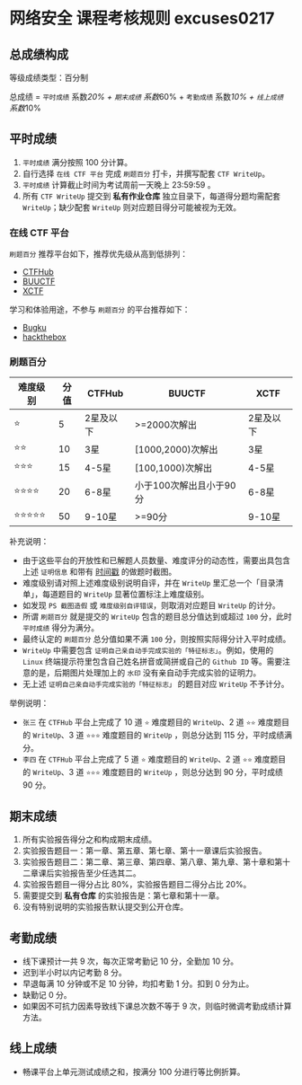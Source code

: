# 网络安全 课程考核规则 excuses0217

## 总成绩构成

等级成绩类型：百分制

总成绩 = `平时成绩` 系数*20% + `期末成绩` 系数*60% + `考勤成绩` 系数*10% + `线上成绩` 系数*10%

## 平时成绩

1. `平时成绩` 满分按照 100 分计算。
2. 自行选择 `在线 CTF 平台` 完成 `刷题百分` 打卡，并撰写配套 `CTF WriteUp`。
3. `平时成绩` 计算截止时间为考试周前一天晚上 23:59:59 。
4. 所有 `CTF WriteUp` 提交到 **私有作业仓库** 独立目录下，每道得分题均需配套 `WriteUp`；缺少配套 `WriteUp` 则对应题目得分可能被视为无效。

### 在线 CTF 平台

`刷题百分` 推荐平台如下，推荐优先级从高到低排列：

- [CTFHub](https://www.ctfhub.com/)
- [BUUCTF](https://buuoj.cn/)
- [XCTF](https://adworld.xctf.org.cn/challenges/list)

学习和体验用途，不参与 `刷题百分` 的平台推荐如下：

- [Bugku](https://ctf.bugku.com/)
- [hackthebox](https://www.hackthebox.com/)

### 刷题百分

| 难度级别 | 分值 | CTFHub    | BUUCTF                  | XCTF      |
| -------- | ---- | --------- | ----------------------- | --------- |
| ⭐️        | 5    | 2星及以下 | >=2000次解出            | 2星及以下 |
| ⭐️⭐️       | 10   | 3星       | [1000,2000)次解出       | 3星       |
| ⭐️⭐️⭐️      | 15   | 4-5星     | [100,1000)次解出        | 4-5星     |
| ⭐️⭐️⭐️⭐️     | 20   | 6-8星     | 小于100次解出且小于90分 | 6-8星     |
| ⭐️⭐️⭐️⭐️⭐️    | 50   | 9-10星    | >=90分                  | 9-10星    |

补充说明：

- 由于这些平台的开放性和已解题人员数量、难度评分的动态性，需要出具包含上述 `证明信息` 和带有 [时间戳](https://www.baidu.com/s?ie=utf-8&wd=现在时间) 的做题时截图。
- 难度级别请对照上述难度级别说明自评，并在 `WriteUp` 里汇总一个「目录清单」，每道题目的 `WriteUp` 显著位置标注上难度级别。
- 如发现 `PS 截图造假` 或 `难度级别自评错误`，则取消对应题目 `WriteUp` 的计分。
- 所谓 `刷题百分` 就是提交的 `WriteUp` 包含的题目总分值达到或超过 `100` 分，此时 `平时成绩` 得分为满分。
- 最终认定的 `刷题百分` 总分值如果不满 `100` 分，则按照实际得分计入平时成绩。
- `WriteUp` 中需要包含 `证明自己亲自动手完成实验的「特征标志」`。例如，使用的 `Linux` 终端提示符里包含自己姓名拼音或简拼或自己的 `Github ID` 等。需要注意的是，后期图片处理加上的 `水印` 没有亲自动手完成实验的证明力。
- 无上述 `证明自己亲自动手完成实验的「特征标志」` 的题目对应 `WriteUp` 不予计分。

举例说明：

- `张三` 在 `CTFHub` 平台上完成了 10 道 `⭐️` 难度题目的 `WriteUp`、2 道 `⭐️⭐️` 难度题目的 `WriteUp`、3 道 `⭐️⭐️⭐️` 难度题目的 `WriteUp` ，则总分达到 115 分，平时成绩满分。
- `李四` 在 `CTFHub` 平台上完成了 5 道 `⭐️` 难度题目的 `WriteUp`、2 道 `⭐️⭐️` 难度题目的 `WriteUp`、3 道 `⭐️⭐️⭐️` 难度题目的 `WriteUp` ，则总分达到 90 分，平时成绩 90 分。

## 期末成绩

1. 所有实验报告得分之和构成期末成绩。
2. 实验报告题目一：第一章、第五章、第七章、第十一章课后实验报告。
3. 实验报告题目二：第二章、第三章、第四章、第八章、第九章、第十章和第十二章课后实验报告至少任选其二。
4. 实验报告题目一得分占比 80%，实验报告题目二得分占比 20%。
5. 需要提交到 **私有仓库** 的实验报告是：第七章和第十一章。
6. 没有特别说明的实验报告默认提交到公开仓库。

## 考勤成绩

- 线下课预计一共 9 次，每次正常考勤记 10 分，全勤加 10 分。
- 迟到半小时以内记考勤 8 分。
- 早退每满 10 分钟或不足 10 分钟，均扣考勤 1 分。扣到 0 分为止。
- 缺勤记 0 分。
- 如果因不可抗力因素导致线下课总次数不等于 9 次，则临时微调考勤成绩计算方法。

## 线上成绩

- 畅课平台上单元测试成绩之和，按满分 100 分进行等比例折算。